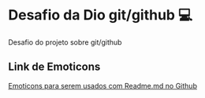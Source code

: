 # Desafio da Dio git/github :computer:
Desafio do projeto sobre git/github

## Link de Emoticons
[Emoticons para serem usados com Readme.md no Github](https://gist.github.com/rxaviers/7360908)
